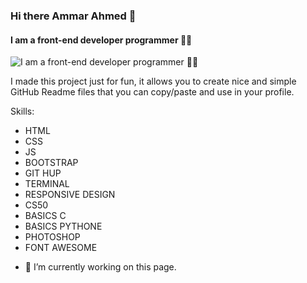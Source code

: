 ### Hi there  Ammar Ahmed 👋
#### I am a front-end developer programmer 🖤🤞
![I am a front-end developer programmer 🖤🤞](https://arturssmirnovs.github.io/github-profile-readme-generator/images/banner.png)

I made this project just for fun, it allows you to create nice and simple GitHub Readme files that you can copy/paste and use in your profile.

Skills:
* HTML 
*  CSS 
*  JS
*  BOOTSTRAP
*  GIT HUP
*  TERMINAL
*  RESPONSIVE DESIGN
*  CS50
*  BASICS C
*  BASICS PYTHONE
*  PHOTOSHOP
*  FONT AWESOME

- 🔭 I’m currently working on this page. 




